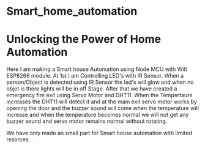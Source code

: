 # Smart_home_automation
# Unlocking the Power of Home Automation
Here I am making a Smart house Automation using Node MCU with Wifi ESP8266 module.
At 1st I am Controlling LED's with IR Sensor. When a person/Object is detected using IR Sensor the led's will glow and when no objet is there lights will be in off Stage.
After that we have created a emergency fire exit using Servo Motor and DHT11. When the Tempertaure increases the DHT11 will detect it and at the main exit servo motor works by opening the door and the buzzer sound will come when the temperature will increase and when the temperature becomes normal we will not get any buzzer sound and servo motor remains normal without rotating.

We have only made an small part for Smart house automation with limited resorces.
